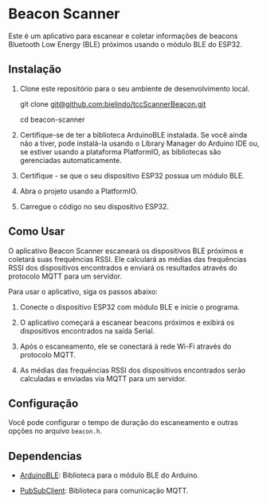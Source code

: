 # Beacon Scanner

Este é um aplicativo para escanear e coletar informações de beacons Bluetooth Low Energy (BLE) próximos usando o módulo BLE do ESP32.

## Instalação

1. Clone este repositório para o seu ambiente de desenvolvimento local.

    git clone [git@github.com:bielindo/tccScannerBeacon.git](https://github.com/bielindo/tccScannerBeacon.git)
   
    cd beacon-scanner



1. Certifique-se de ter a biblioteca ArduinoBLE instalada. Se você ainda não a tiver, pode instalá-la usando o Library Manager do Arduino IDE ou, se estiver usando a plataforma PlatformIO, as bibliotecas são gerenciadas automaticamente.

2. Certifique - se que o seu dispositivo ESP32 possua um módulo BLE.

3. Abra o projeto usando a PlatformIO.

4. Carregue o código no seu dispositivo ESP32.


## Como Usar

O aplicativo Beacon Scanner escaneará os dispositivos BLE próximos e coletará suas frequências RSSI. Ele calculará as médias das frequências RSSI dos dispositivos encontrados e enviará os resultados através do protocolo MQTT para um servidor.

Para usar o aplicativo, siga os passos abaixo:

1. Conecte o dispositivo ESP32 com módulo BLE e inicie o programa.

2. O aplicativo começará a escanear beacons próximos e exibirá os dispositivos encontrados na saída Serial.

3. Após o escaneamento, ele se conectará à rede Wi-Fi através do protocolo MQTT.

4. As médias das frequências RSSI dos dispositivos encontrados serão calculadas e enviadas via MQTT para um servidor.

## Configuração

Você pode configurar o tempo de duração do escaneamento e outras opções no arquivo `beacon.h`.

## Dependencias

- [ArduinoBLE](https://www.arduino.cc/en/Reference/ArduinoBLE): Biblioteca para o módulo BLE do Arduino.

- [PubSubClient](https://github.com/knolleary/pubsubclient): Biblioteca para comunicação MQTT.

